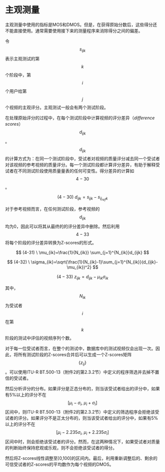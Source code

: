 # 主观测量
主观测量中使用的指标是MOS和DMOS。但是，在获得原始分数后，这些得分还不能直接使用。通常需要使用接下来的测量程序来消除得分之间的偏差。

令$$s_{ijk}$$表示主观测试的第$$k$$个阶段中，第$$i$$个用户给第$$j$$个视频的主观评分。主观测试一般会有两个测试阶段。

在处理原始评分的过程中，在每个测试阶段中计算视频的评分差异（*difference scores*）$$d_{ijk}$$。$$d_{ijk}$$的计算方式为：在同一个测试阶段中，受试者对视频的质量评分减去同一个受试者对该视频的参考视频的质量评分。每一个测试阶段都计算评分差异，有助于解释受试者在不同测试阶段使用质量量表的任何可变性。得分差异的计算如$${4-30}$$。

$$
(4-30) \ d_{ijk}=s_{ijk}-s_{ij_{ref}k} 
$$

对于参考视频而言，在任何测试阶段，参考视频的$$d_{ijk}$$均为0，因此可以将其从最终的的评分差异中删除。然后利用$${4-33}$$将每个阶段的评分差异转换为Z-scores的形式。

$$
(4-31) \ \mu_{ik}=\frac{1}{N_{ik}} \sum_{j=1}^{N_{ik}}d_{ijk} 
$$

$$
(4-32) \ \sigma_{ik}=\sqrt{\frac{1}{N_{ik}-1}\sum_{j=1}^{N_{ik}}(d_{ijk}-\mu_{ik})^2} 
$$

$$
(4-33) \ z_{ijk}=d_{ijk}-\mu_{ik}\sigma_{ik} 
$$

其中，$$N_{ik}$$为受试者$$i$$在第$$k$$阶段的测试中评估的视频序列个数。

对于每一位受试者而言，在整个的测试中，数据库中的测试视频仅会出现一次。因此，将所有测试阶段的Z-scores合并后可以生成一个Z-scores矩阵$$\{z_{ij}\}$$。可以使用ITU-R BT.500-13（附件2的第2.3.2节）中定义的程序筛选并去掉不置信的受试者。

然后分析评分的分布。如果评分是正态分布的，则当该受试者给出的评分中，如果有5%以上的评分不在$$[\mu_i-\sigma_i, \ \mu_i+\sigma_i]$$区间中，则ITU-R BT.500-13（附件2的第2.3.2节）中定义的筛选程序会拒绝该受试者的评分。如果评分不是正太分布的，则当该受试者给出的评分中，如果有5%以上的评分不在$$[\mu_i-2.235\sigma_i, \ \mu_i+2.235\sigma_i]$$区间中时，则会拒绝该受试者的评分。然而，在这两种情况下，如果受试者对质量的判断始终保持悲观或乐观，则不会拒绝该受试者的得分。

然后将Z-scores线性调整至[0,100]的区间内。最后，利用重新调整后的、剩余的可信受试者的Z-scores的平均数作为每个视频的DMOS。















